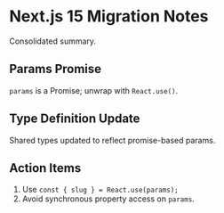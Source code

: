 # Next.js 15 Migration Notes

Consolidated summary.

## Params Promise

`params` is a Promise; unwrap with `React.use()`.

## Type Definition Update

Shared types updated to reflect promise-based params.

## Action Items

1. Use `const { slug } = React.use(params);`
2. Avoid synchronous property access on `params`.
